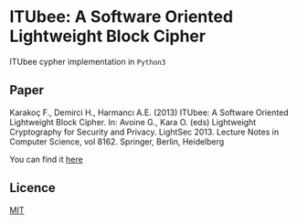 # ITUbee: A Software Oriented Lightweight Block Cipher
ITUbee cypher implementation in `Python3`

## Paper
Karakoç F., Demirci H., Harmancı A.E. (2013) ITUbee: A Software Oriented Lightweight Block Cipher. In: Avoine G., Kara O. (eds) Lightweight Cryptography for Security and Privacy. LightSec 2013. Lecture Notes in Computer Science, vol 8162. Springer, Berlin, Heidelberg

You can find it [here](https://link.springer.com/chapter/10.1007/978-3-642-40392-7_2)

## Licence
[MIT](./LICENSE)
